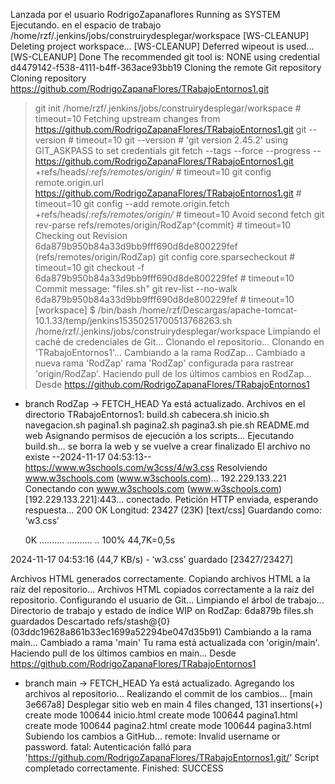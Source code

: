 Lanzada por el usuario RodrigoZapanaflores
Running as SYSTEM
Ejecutando. en el espacio de trabajo /home/rzf/.jenkins/jobs/construirydesplegar/workspace
[WS-CLEANUP] Deleting project workspace...
[WS-CLEANUP] Deferred wipeout is used...
[WS-CLEANUP] Done
The recommended git tool is: NONE
using credential d4479142-f538-4111-b4ff-363ace93bb19
Cloning the remote Git repository
Cloning repository https://github.com/RodrigoZapanaFlores/TRabajoEntornos1.git
 > git init /home/rzf/.jenkins/jobs/construirydesplegar/workspace # timeout=10
Fetching upstream changes from https://github.com/RodrigoZapanaFlores/TRabajoEntornos1.git
 > git --version # timeout=10
 > git --version # 'git version 2.45.2'
using GIT_ASKPASS to set credentials 
 > git fetch --tags --force --progress -- https://github.com/RodrigoZapanaFlores/TRabajoEntornos1.git +refs/heads/*:refs/remotes/origin/* # timeout=10
 > git config remote.origin.url https://github.com/RodrigoZapanaFlores/TRabajoEntornos1.git # timeout=10
 > git config --add remote.origin.fetch +refs/heads/*:refs/remotes/origin/* # timeout=10
Avoid second fetch
 > git rev-parse refs/remotes/origin/RodZap^{commit} # timeout=10
Checking out Revision 6da879b950b84a33d9bb9fff690d8de800229fef (refs/remotes/origin/RodZap)
 > git config core.sparsecheckout # timeout=10
 > git checkout -f 6da879b950b84a33d9bb9fff690d8de800229fef # timeout=10
Commit message: "files.sh"
 > git rev-list --no-walk 6da879b950b84a33d9bb9fff690d8de800229fef # timeout=10
[workspace] $ /bin/bash /home/rzf/Descargas/apache-tomcat-10.1.33/temp/jenkins15350251700513768263.sh
/home/rzf/.jenkins/jobs/construirydesplegar/workspace
Limpiando el caché de credenciales de Git...
Clonando el repositorio...
Clonando en 'TRabajoEntornos1'...
Cambiando a la rama RodZap...
Cambiado a nueva rama 'RodZap'
rama 'RodZap' configurada para rastrear 'origin/RodZap'.
Haciendo pull de los últimos cambios en RodZap...
Desde https://github.com/RodrigoZapanaFlores/TRabajoEntornos1
 * branch            RodZap     -> FETCH_HEAD
Ya está actualizado.
Archivos en el directorio TRabajoEntornos1:
build.sh
cabecera.sh
inicio.sh
navegacion.sh
pagina1.sh
pagina2.sh
pagina3.sh
pie.sh
README.md
web
Asignando permisos de ejecución a los scripts...
Ejecutando build.sh...
se borra la web y se vuelve a crear
finalizado
El archivo no existe
--2024-11-17 04:53:13--  https://www.w3schools.com/w3css/4/w3.css
Resolviendo www.w3schools.com (www.w3schools.com)... 192.229.133.221
Conectando con www.w3schools.com (www.w3schools.com)[192.229.133.221]:443... conectado.
Petición HTTP enviada, esperando respuesta... 200 OK
Longitud: 23427 (23K) [text/css]
Guardando como: ‘w3.css’

     0K .......... .......... ..                              100% 44,7K=0,5s

2024-11-17 04:53:16 (44,7 KB/s) - ‘w3.css’ guardado [23427/23427]

Archivos HTML generados correctamente.
Copiando archivos HTML a la raíz del repositorio...
Archivos HTML copiados correctamente a la raíz del repositorio.
Configurando el usuario de Git...
Limpiando el árbol de trabajo...
Directorio de trabajo y estado de índice WIP on RodZap: 6da879b files.sh guardados
Descartado refs/stash@{0} (03ddc19628a861b33ec1699a52294be047d35b91)
Cambiando a la rama main...
Cambiado a rama 'main'
Tu rama está actualizada con 'origin/main'.
Haciendo pull de los últimos cambios en main...
Desde https://github.com/RodrigoZapanaFlores/TRabajoEntornos1
 * branch            main       -> FETCH_HEAD
Ya está actualizado.
Agregando los archivos al repositorio...
Realizando el commit de los cambios...
[main 3e667a8] Desplegar sitio web en main
 4 files changed, 131 insertions(+)
 create mode 100644 inicio.html
 create mode 100644 pagina1.html
 create mode 100644 pagina2.html
 create mode 100644 pagina3.html
Subiendo los cambios a GitHub...
remote: Invalid username or password.
fatal: Autenticación falló para 'https://github.com/RodrigoZapanaFlores/TRabajoEntornos1.git/'
Script completado correctamente.
Finished: SUCCESS
